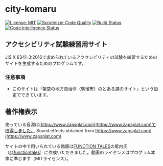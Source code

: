 # city-komaru
[![License: MIT](https://img.shields.io/badge/License-MIT-yellow.svg)](https://opensource.org/licenses/MIT)
[![Scrutinizer Code Quality](https://scrutinizer-ci.com/g/jidaikobo-shibata/city-komaru/badges/quality-score.png?b=master)](https://scrutinizer-ci.com/g/jidaikobo-shibata/city-komaru/?branch=master)
[![Build Status](https://scrutinizer-ci.com/g/jidaikobo-shibata/city-komaru/badges/build.png?b=master)](https://scrutinizer-ci.com/g/jidaikobo-shibata/city-komaru/build-status/master)
[![Code Intelligence Status](https://scrutinizer-ci.com/g/jidaikobo-shibata/city-komaru/badges/code-intelligence.svg?b=master)](https://scrutinizer-ci.com/code-intelligence)

## アクセシビリティ試験練習用サイト

JIS X 8341-3:2016で求められているアクセシビリティの試験を練習するためのサイトを生成するためのプログラムです。

### 注意事項

- このサイトは「架空の地方自治体（駒瑠市）のとある課のサイト」という設定でできています。

## 著作権表示

使っている音源は[https://www.zapsplat.com](https://www.zapsplat.com)で取得しました。
Sound effects obtained from [https://www.zapsplat.com](https://www.zapsplat.com)

サイトの中で用いられている動画は<a href="https://functiontales.com">FUNCTION TALES</a>の尾内氏（[@functiontales](https://twitter.com/functiontales)）に作成いただきました。動画のライセンスはプログラム本体に準じます（MITライセンス）。